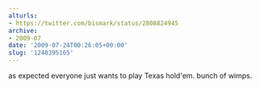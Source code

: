 ```yaml
---
alturls:
- https://twitter.com/bismark/status/2808824945
archive:
- 2009-07
date: '2009-07-24T00:26:05+00:00'
slug: '1248395165'
---
```


as expected everyone just wants to play Texas hold'em. bunch of wimps.

